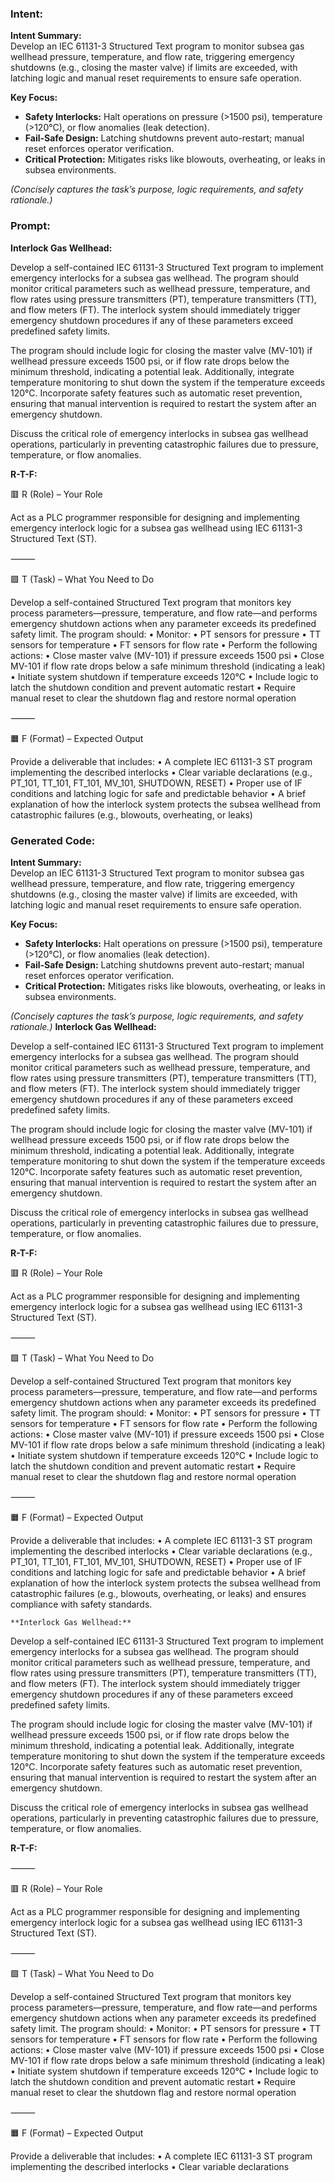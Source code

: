 ### Intent:
**Intent Summary:**  
Develop an IEC 61131-3 Structured Text program to monitor subsea gas wellhead pressure, temperature, and flow rate, triggering emergency shutdowns (e.g., closing the master valve) if limits are exceeded, with latching logic and manual reset requirements to ensure safe operation.  

**Key Focus:**  
- **Safety Interlocks:** Halt operations on pressure (>1500 psi), temperature (>120°C), or flow anomalies (leak detection).  
- **Fail-Safe Design:** Latching shutdowns prevent auto-restart; manual reset enforces operator verification.  
- **Critical Protection:** Mitigates risks like blowouts, overheating, or leaks in subsea environments.  

*(Concisely captures the task’s purpose, logic requirements, and safety rationale.)*

### Prompt:
**Interlock Gas Wellhead:**

Develop a self-contained IEC 61131-3 Structured Text program to implement emergency interlocks for a subsea gas wellhead. The program should monitor critical parameters such as wellhead pressure, temperature, and flow rates using pressure transmitters (PT), temperature transmitters (TT), and flow meters (FT). The interlock system should immediately trigger emergency shutdown procedures if any of these parameters exceed predefined safety limits.

The program should include logic for closing the master valve (MV-101) if wellhead pressure exceeds 1500 psi, or if flow rate drops below the minimum threshold, indicating a potential leak. Additionally, integrate temperature monitoring to shut down the system if the temperature exceeds 120°C. Incorporate safety features such as automatic reset prevention, ensuring that manual intervention is required to restart the system after an emergency shutdown.

Discuss the critical role of emergency interlocks in subsea gas wellhead operations, particularly in preventing catastrophic failures due to pressure, temperature, or flow anomalies.

**R-T-F:**

🟥 R (Role) – Your Role

Act as a PLC programmer responsible for designing and implementing emergency interlock logic for a subsea gas wellhead using IEC 61131-3 Structured Text (ST).

⸻

🟩 T (Task) – What You Need to Do

Develop a self-contained Structured Text program that monitors key process parameters—pressure, temperature, and flow rate—and performs emergency shutdown actions when any parameter exceeds its predefined safety limit. The program should:
	•	Monitor:
	•	PT sensors for pressure
	•	TT sensors for temperature
	•	FT sensors for flow rate
	•	Perform the following actions:
	•	Close master valve (MV-101) if pressure exceeds 1500 psi
	•	Close MV-101 if flow rate drops below a safe minimum threshold (indicating a leak)
	•	Initiate system shutdown if temperature exceeds 120°C
	•	Include logic to latch the shutdown condition and prevent automatic restart
	•	Require manual reset to clear the shutdown flag and restore normal operation

⸻

🟧 F (Format) – Expected Output

Provide a deliverable that includes:
	•	A complete IEC 61131-3 ST program implementing the described interlocks
	•	Clear variable declarations (e.g., PT_101, TT_101, FT_101, MV_101, SHUTDOWN, RESET)
	•	Proper use of IF conditions and latching logic for safe and predictable behavior
	•	A brief explanation of how the interlock system protects the subsea wellhead from catastrophic failures (e.g., blowouts, overheating, or leaks)

### Generated Code:
**Intent Summary:**  
Develop an IEC 61131-3 Structured Text program to monitor subsea gas wellhead pressure, temperature, and flow rate, triggering emergency shutdowns (e.g., closing the master valve) if limits are exceeded, with latching logic and manual reset requirements to ensure safe operation.  

**Key Focus:**  
- **Safety Interlocks:** Halt operations on pressure (>1500 psi), temperature (>120°C), or flow anomalies (leak detection).  
- **Fail-Safe Design:** Latching shutdowns prevent auto-restart; manual reset enforces operator verification.  
- **Critical Protection:** Mitigates risks like blowouts, overheating, or leaks in subsea environments.  

*(Concisely captures the task’s purpose, logic requirements, and safety rationale.)*
**Interlock Gas Wellhead:**

Develop a self-contained IEC 61131-3 Structured Text program to implement emergency interlocks for a subsea gas wellhead. The program should monitor critical parameters such as wellhead pressure, temperature, and flow rates using pressure transmitters (PT), temperature transmitters (TT), and flow meters (FT). The interlock system should immediately trigger emergency shutdown procedures if any of these parameters exceed predefined safety limits.

The program should include logic for closing the master valve (MV-101) if wellhead pressure exceeds 1500 psi, or if flow rate drops below the minimum threshold, indicating a potential leak. Additionally, integrate temperature monitoring to shut down the system if the temperature exceeds 120°C. Incorporate safety features such as automatic reset prevention, ensuring that manual intervention is required to restart the system after an emergency shutdown.

Discuss the critical role of emergency interlocks in subsea gas wellhead operations, particularly in preventing catastrophic failures due to pressure, temperature, or flow anomalies.

**R-T-F:**

🟥 R (Role) – Your Role

Act as a PLC programmer responsible for designing and implementing emergency interlock logic for a subsea gas wellhead using IEC 61131-3 Structured Text (ST).

⸻

🟩 T (Task) – What You Need to Do

Develop a self-contained Structured Text program that monitors key process parameters—pressure, temperature, and flow rate—and performs emergency shutdown actions when any parameter exceeds its predefined safety limit. The program should:
	•	Monitor:
	•	PT sensors for pressure
	•	TT sensors for temperature
	•	FT sensors for flow rate
	•	Perform the following actions:
	•	Close master valve (MV-101) if pressure exceeds 1500 psi
	•	Close MV-101 if flow rate drops below a safe minimum threshold (indicating a leak)
	•	Initiate system shutdown if temperature exceeds 120°C
	•	Include logic to latch the shutdown condition and prevent automatic restart
	•	Require manual reset to clear the shutdown flag and restore normal operation

⸻

🟧 F (Format) – Expected Output

Provide a deliverable that includes:
	•	A complete IEC 61131-3 ST program implementing the described interlocks
	•	Clear variable declarations (e.g., PT_101, TT_101, FT_101, MV_101, SHUTDOWN, RESET)
	•	Proper use of IF conditions and latching logic for safe and predictable behavior
	•	A brief explanation of how the interlock system protects the subsea wellhead from catastrophic failures (e.g., blowouts, overheating, or leaks) and ensures compliance with safety standards.

	**Interlock Gas Wellhead:**

Develop a self-contained IEC 61131-3 Structured Text program to implement emergency interlocks for a subsea gas wellhead. The program should monitor critical parameters such as wellhead pressure, temperature, and flow rates using pressure transmitters (PT), temperature transmitters (TT), and flow meters (FT). The interlock system should immediately trigger emergency shutdown procedures if any of these parameters exceed predefined safety limits.

The program should include logic for closing the master valve (MV-101) if wellhead pressure exceeds 1500 psi, or if flow rate drops below the minimum threshold, indicating a potential leak. Additionally, integrate temperature monitoring to shut down the system if the temperature exceeds 120°C. Incorporate safety features such as automatic reset prevention, ensuring that manual intervention is required to restart the system after an emergency shutdown.

Discuss the critical role of emergency interlocks in subsea gas wellhead operations, particularly in preventing catastrophic failures due to pressure, temperature, or flow anomalies.

**R-T-F:**

⸻

🟥 R (Role) – Your Role

Act as a PLC programmer responsible for designing and implementing emergency interlock logic for a subsea gas wellhead using IEC 61131-3 Structured Text (ST).

⸻

🟩 T (Task) – What You Need to Do

Develop a self-contained Structured Text program that monitors key process parameters—pressure, temperature, and flow rate—and performs emergency shutdown actions when any parameter exceeds its predefined safety limit. The program should:
	•	Monitor:
	•	PT sensors for pressure
	•	TT sensors for temperature
	•	FT sensors for flow rate
	•	Perform the following actions:
	•	Close master valve (MV-101) if pressure exceeds 1500 psi
	•	Close MV-101 if flow rate drops below a safe minimum threshold (indicating a leak)
	•	Initiate system shutdown if temperature exceeds 120°C
	•	Include logic to latch the shutdown condition and prevent automatic restart
	•	Require manual reset to clear the shutdown flag and restore normal operation

⸻

🟧 F (Format) – Expected Output

Provide a deliverable that includes:
	•	A complete IEC 61131-3 ST program implementing the described interlocks
	•	Clear variable declarations
